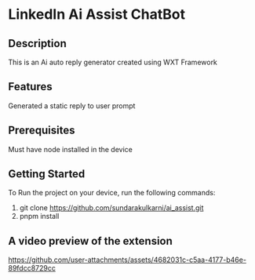 # LinkedIn Ai Assist ChatBot

## Description
This is an Ai auto reply generator created using WXT Framework

## Features
Generated a static reply to user prompt

## Prerequisites 
Must have node installed in the device

## Getting Started
To Run the project on your device, run the following commands: 
1) git clone https://github.com/sundarakulkarni/ai_assist.git
2) pnpm install

## A video preview of the extension
https://github.com/user-attachments/assets/4682031c-c5aa-4177-b46e-89fdcc8729cc


